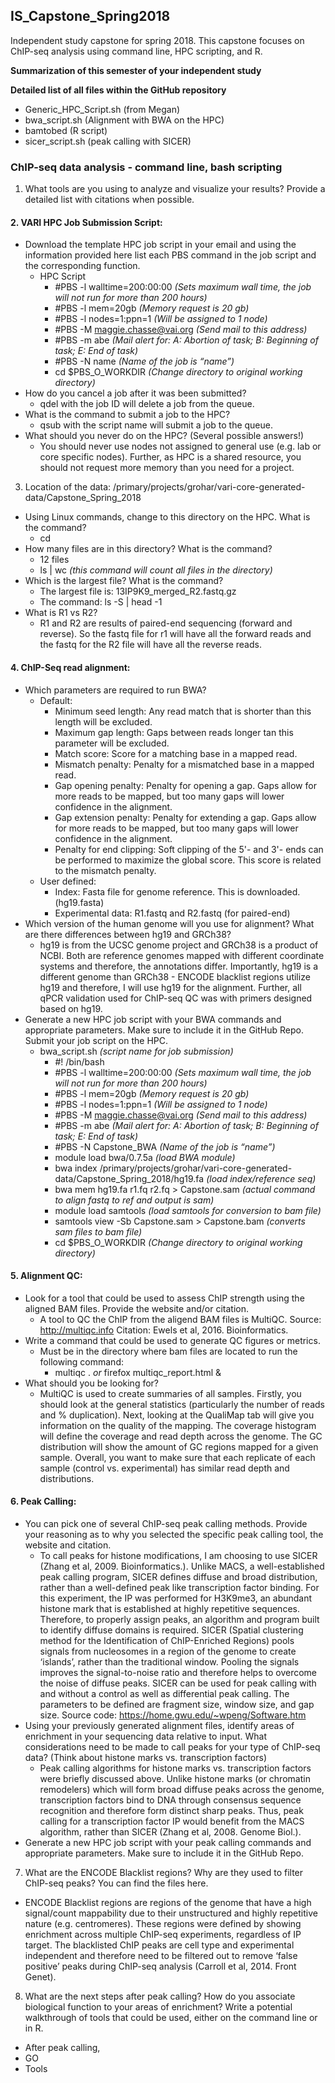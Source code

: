 ## IS_Capstone_Spring2018
Independent study capstone for spring 2018. This capstone focuses on ChIP-seq analysis using command line, HPC scripting, and R. 

**Summarization of this semester of your independent study**

**Detailed list of all files within the GitHub repository**
- Generic_HPC_Script.sh (from Megan)
- bwa_script.sh (Alignment with BWA on the HPC)
- bamtobed (R script)
- sicer_script.sh (peak calling with SICER)

### ChIP-seq data analysis - command line, bash scripting
1.	What tools are you using to analyze and visualize your results? Provide a detailed list with citations when possible.
  
#### 2.	VARI HPC Job Submission Script:
- Download the template HPC job script in your email and using the information provided here list each PBS command in   the job script and the corresponding function.
  - HPC Script
    - #PBS -l walltime=200:00:00 *(Sets maximum wall time, the job will not run for more than 200 hours)*
    - #PBS -l mem=20gb *(Memory request is 20 gb)*
    - #PBS -l nodes=1:ppn=1 *(Will be assigned to 1 node)* 
    - #PBS -M maggie.chasse@vai.org *(Send mail to this address)* 
    - #PBS -m abe *(Mail alert for: A: Abortion of task; B: Beginning of task; E: End of task)*
    - #PBS -N name *(Name of the job is “name”)*
    - cd $PBS_O_WORKDIR *(Change directory to original working directory)*
- How do you cancel a job after it was been submitted?
  - qdel with the job ID will delete a job from the queue.
- What is the command to submit a job to the HPC?
  - qsub with the script name will submit a job to the queue.
- What should you never do on the HPC? (Several possible answers!)
  - You should never use nodes not assigned to general use (e.g. lab or core specific nodes). Further, as HPC is a shared resource, you should not request more memory than you need for a project.

3.  Location of the data: /primary/projects/grohar/vari-core-generated-data/Capstone_Spring_2018
- Using Linux commands, change to this directory on the HPC. What is the command?
  - cd 
- How many files are in this directory? What is the command?
  - 12 files
  - ls | wc *(this command will count all files in the directory)* 
- Which is the largest file? What is the command?
  - The largest file is: 13IP9K9_merged_R2.fastq.gz
  - The command: ls -S | head -1
- What is R1 vs R2?
  - R1 and R2 are results of paired-end sequencing (forward and reverse). So the fastq file for r1 will have all the forward reads and the fastq for the R2 file will have all the reverse reads. 

#### 4.	ChIP-Seq read alignment:
- Which parameters are required to run BWA?
  - Default: 
    - Minimum seed length: Any read match that is shorter than this length will be excluded.
    - Maximum gap length: Gaps between reads longer tan this parameter will be excluded. 
    - Match score: Score for a matching base in a mapped read.
    - Mismatch penalty: Penalty for a mismatched base in a mapped read. 
    - Gap opening penalty: Penalty for opening a gap. Gaps allow for more reads to be mapped, but too many gaps will lower confidence in the alignment. 
    - Gap extension penalty: Penalty for extending a gap. Gaps allow for more reads to be mapped, but too many gaps will lower confidence in the alignment. 
    - Penalty for end clipping: Soft clipping of the 5'- and 3'- ends can be performed to maximize the global score. This score is related to the mismatch penalty.
  - User defined:
    - Index: Fasta file for genome reference. This is downloaded. (hg19.fasta) 
    - Experimental data: R1.fastq and R2.fastq (for paired-end)
- Which version of the human genome will you use for alignment? What are there differences between hg19 and GRCh38?
  - hg19 is from the UCSC genome project and GRCh38 is a product of NCBI. Both are reference genomes mapped with different coordinate systems and therefore, the annotations differ. Importantly, hg19 is a different genome than GRCh38 - ENCODE blacklist regions utilize hg19 and therefore, I will use hg19 for the alignment. Further, all qPCR validation used for ChIP-seq QC was with primers designed based on hg19. 
- Generate a new HPC job script with your BWA commands and appropriate parameters. Make sure to include it in the GitHub Repo. Submit your job script on the HPC.
  - bwa_script.sh *(script name for job submission)*
    - #! /bin/bash
    - #PBS -l walltime=200:00:00 *(Sets maximum wall time, the job will not run for more than 200 hours)*
    - #PBS -l mem=20gb *(Memory request is 20 gb)*
    - #PBS -l nodes=1:ppn=1 *(Will be assigned to 1 node)* 
    - #PBS -M maggie.chasse@vai.org *(Send mail to this address)* 
    - #PBS -m abe *(Mail alert for: A: Abortion of task; B: Beginning of task; E: End of task)*
    - #PBS -N Capstone_BWA *(Name of the job is “name”)*
    - module load bwa/0.7.5a *(load BWA module)*
    - bwa index /primary/projects/grohar/vari-core-generated-data/Capstone_Spring_2018/hg19.fa *(load index/reference seq)*
    - bwa mem hg19.fa r1.fq r2.fq > Capstone.sam *(actual command to align fastq to ref and output is sam)*
    - module load samtools *(load samtools for conversion to bam file)*
    - samtools view -Sb  Capstone.sam  >  Capstone.bam *(converts sam files to bam file)*
    - cd $PBS_O_WORKDIR *(Change directory to original working directory)*

#### 5.	Alignment QC:
- Look for a tool that could be used to assess ChIP strength using the aligned BAM files. Provide the website and/or citation.
  - A tool to QC the ChIP from the aligend BAM files is MultiQC. Source: http://multiqc.info Citation: Ewels et al, 2016. Bioinformatics.
- Write a command that could be used to generate QC figures or metrics.
  - Must be in the directory where bam files are located to run the following command: 
    - multiqc . *or* firefox multiqc_report.html & 
- What should you be looking for?
  - MultiQC is used to create summaries of all samples. Firstly, you should look at the general statistics (particularly the number of reads and % duplication). Next, looking at the QualiMap tab will give you information on the quality of the mapping. The coverage histogram will define the coverage and read depth across the genome. The GC distribution will show the amount of GC regions mapped for a given sample. Overall, you want to make sure that each replicate of each sample (control vs. experimental) has similar read depth and distributions. 

#### 6.	Peak Calling:
- You can pick one of several ChIP-seq peak calling methods. Provide your reasoning as to why you selected the specific peak calling tool, the website and citation.
  - To call peaks for histone modifications, I am choosing to use SICER (Zhang et al, 2009. Bioinformatics.). Unlike MACS, a well-established peak calling program, SICER defines diffuse and broad distribution, rather than a well-defined peak like transcription factor binding. For this experiment, the IP was performed for H3K9me3, an abundant histone mark that is established at highly repetitive sequences. Therefore, to properly assign peaks, an algorithm and program built to identify diffuse domains is required. SICER (Spatial clustering method for the Identification of ChIP-Enriched Regions) pools signals from nucleosomes in a region of the genome to create ‘islands’, rather than the traditional window. Pooling the signals improves the signal-to-noise ratio and therefore helps to overcome the noise of diffuse peaks. SICER can be used for peak calling with and without a control as well as differential peak calling. The parameters to be defined are fragment size, window size, and gap size. Source code: https://home.gwu.edu/~wpeng/Software.htm 
- Using your previously generated alignment files, identify areas of enrichment in your sequencing data relative to input. What considerations need to be made to call peaks for your type of ChIP-seq data? (Think about histone marks vs. transcription factors)
  - Peak calling algorithms for histone marks vs. transcription factors were briefly discussed above. Unlike histone marks (or chromatin remodelers) which will form broad diffuse peaks across the genome, transcription factors bind to DNA through consensus sequence recognition and therefore form distinct sharp peaks. Thus, peak calling for a transcription factor IP would benefit from the MACS algorithm, rather than SICER (Zhang et al, 2008. Genome Biol.). 
- Generate a new HPC job script with your peak calling commands and appropriate parameters. Make sure to include it in the GitHub Repo.

7.	What are the ENCODE Blacklist regions? Why are they used to filter ChIP-seq peaks? You can find the files here.
- ENCODE Blacklist regions are regions of the genome that have a high signal/count mappability due to their unstructured and highly repetitive nature (e.g. centromeres). These regions were defined by showing enrichment across multiple ChIP-seq experiments, regardless of IP target. The blacklisted ChIP peaks are cell type and experimental independent and therefore need to be filtered out to remove ‘false positive’ peaks during ChIP-seq analysis (Carroll et al, 2014. Front Genet). 

8.	What are the next steps after peak calling? How do you associate biological function to your areas of enrichment? Write a potential walkthrough of tools that could be used, either on the command line or in R.
- After peak calling,
- GO
- Tools



